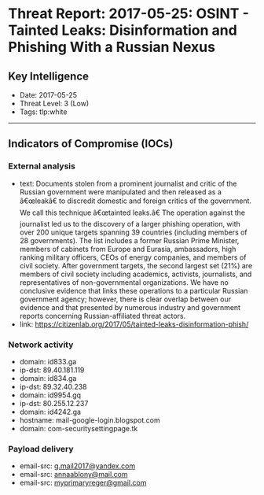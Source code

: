 # Threat Report: 2017-05-25: OSINT - Tainted Leaks: Disinformation and Phishing With a Russian Nexus


## Key Intelligence
* Date: 2017-05-25
* Threat Level: 3 (Low)
* Tags: tlp:white

---

## Indicators of Compromise (IOCs)
### External analysis
* text: Documents stolen from a prominent journalist and critic of the Russian government were manipulated and then released as a â€œleakâ€ to discredit domestic and foreign critics of the government. We call this technique â€œtainted leaks.â€
The operation against the journalist led us to the discovery of a larger phishing operation, with over 200 unique targets spanning 39 countries (including members of 28 governments). The list includes a former Russian Prime Minister, members of cabinets from Europe and Eurasia, ambassadors, high ranking military officers, CEOs of energy companies, and members of civil society.
After government targets, the second largest set (21%) are members of civil society including academics, activists, journalists, and representatives of non-governmental organizations.
We have no conclusive evidence that links these operations to a particular Russian government agency; however, there is clear overlap between our evidence and that presented by numerous industry and government reports concerning Russian-affiliated threat actors.
* link: https://citizenlab.org/2017/05/tainted-leaks-disinformation-phish/

### Network activity
* domain: id833.ga
* ip-dst: 89.40.181.119
* domain: id834.ga
* ip-dst: 89.32.40.238
* domain: id9954.gq
* ip-dst: 80.255.12.237
* domain: id4242.ga
* hostname: mail-google-login.blogspot.com
* domain: com-securitysettingpage.tk

### Payload delivery
* email-src: g.mail2017@yandex.com
* email-src: annaablony@mail.com
* email-src: myprimaryreger@gmail.com
